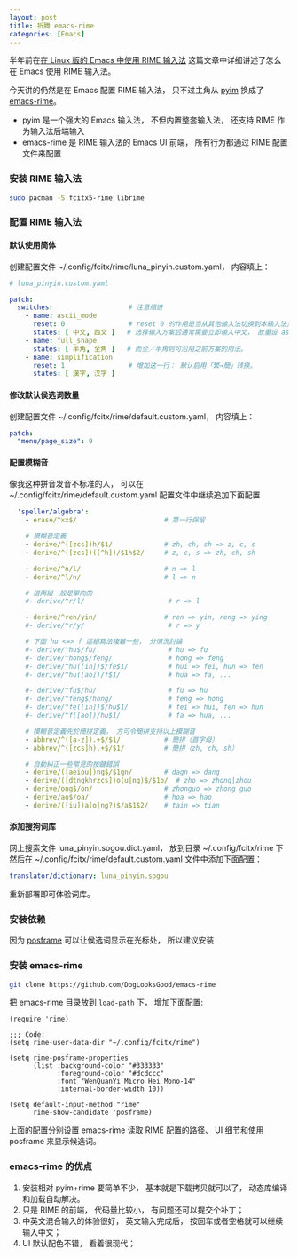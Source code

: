 ```yaml
---
layout: post
title: 折腾 emacs-rime
categories: [Emacs]
---
```


半年前在[在 Linux 版的 Emacs 中使用 RIME 输入法](https://manateelazycat.github.io/2019/09/12/make-rime-works-with-linux.html) 这篇文章中详细讲述了怎么在 Emacs 使用 RIME 输入法。

今天讲的仍然是在 Emacs 配置 RIME 输入法， 只不过主角从 [pyim](https://github.com/tumashu/pyim) 换成了 [emacs-rime](https://github.com/DogLooksGood/emacs-rime)。

* pyim 是一个强大的 Emacs 输入法， 不但内置整套输入法， 还支持 RIME 作为输入法后端输入
* emacs-rime 是 RIME 输入法的 Emacs UI 前端， 所有行为都通过 RIME 配置文件来配置

### 安装 RIME 输入法

```bash
sudo pacman -S fcitx5-rime librime
```

### 配置 RIME 输入法

#### 默认使用简体

创建配置文件 ~/.config/fcitx/rime/luna_pinyin.custom.yaml， 内容填上：

```yaml
# luna_pinyin.custom.yaml

patch:
  switches:                   # 注意缩进
    - name: ascii_mode
      reset: 0                # reset 0 的作用是当从其他输入法切换到本输入法重设为指定状态
      states: [ 中文, 西文 ]   # 选择输入方案后通常需要立即输入中文， 故重设 ascii_mode = 0
    - name: full_shape
      states: [ 半角, 全角 ]   # 而全／半角则可沿用之前方案的用法。
    - name: simplification
      reset: 1                # 增加这一行： 默认启用「繁→簡」转换。
      states: [ 漢字, 汉字 ]
```

#### 修改默认侯选词数量

创建配置文件 ~/.config/fcitx/rime/default.custom.yaml， 内容填上：

```yaml
patch:
  "menu/page_size": 9
```

#### 配置模糊音

像我这种拼音发音不标准的人， 可以在 ~/.config/fcitx/rime/default.custom.yaml 配置文件中继续追加下面配置

```yaml
  'speller/algebra':
    - erase/^xx$/                      # 第一行保留

    # 模糊音定義
    - derive/^([zcs])h/$1/             # zh, ch, sh => z, c, s
    - derive/^([zcs])([^h])/$1h$2/     # z, c, s => zh, ch, sh

    - derive/^n/l/                     # n => l
    - derive/^l/n/                     # l => n

    # 這兩組一般是單向的
    #- derive/^r/l/                     # r => l

    - derive/^ren/yin/                 # ren => yin, reng => ying
    #- derive/^r/y/                     # r => y

    # 下面 hu <=> f 這組寫法複雜一些， 分情況討論
    #- derive/^hu$/fu/                  # hu => fu
    #- derive/^hong$/feng/              # hong => feng
    #- derive/^hu([in])$/fe$1/          # hui => fei, hun => fen
    #- derive/^hu([ao])/f$1/            # hua => fa, ...

    #- derive/^fu$/hu/                  # fu => hu
    #- derive/^feng$/hong/              # feng => hong
    #- derive/^fe([in])$/hu$1/          # fei => hui, fen => hun
    #- derive/^f([ao])/hu$1/            # fa => hua, ...

    # 模糊音定義先於簡拼定義， 方可令簡拼支持以上模糊音
    - abbrev/^([a-z]).+$/$1/           # 簡拼（首字母）
    - abbrev/^([zcs]h).+$/$1/          # 簡拼（zh, ch, sh）

    # 自動糾正一些常見的按鍵錯誤
    - derive/([aeiou])ng$/$1gn/        # dagn => dang
    - derive/([dtngkhrzcs])o(u|ng)$/$1o/  # zho => zhong|zhou
    - derive/ong$/on/                  # zhonguo => zhong guo
    - derive/ao$/oa/                   # hoa => hao
    - derive/([iu])a(o|ng?)$/a$1$2/    # tain => tian
```

#### 添加搜狗词库

网上搜索文件 luna_pinyin.sogou.dict.yaml， 放到目录 ~/.config/fcitx/rime 下
然后在 ~/.config/fcitx/rime/default.custom.yaml 文件中添加下面配置：

```yaml
translator/dictionary: luna_pinyin.sogou
```

重新部署即可体验词库。

### 安装依赖

因为 [posframe](https://github.com/tumashu/posframe) 可以让侯选词显示在光标处， 所以建议安装

### 安装 emacs-rime

```bash
git clone https://github.com/DogLooksGood/emacs-rime
```

把 emacs-rime 目录放到 ```load-path``` 下， 增加下面配置:

```elisp
(require 'rime)

;;; Code:
(setq rime-user-data-dir "~/.config/fcitx/rime")

(setq rime-posframe-properties
      (list :background-color "#333333"
            :foreground-color "#dcdccc"
            :font "WenQuanYi Micro Hei Mono-14"
            :internal-border-width 10))

(setq default-input-method "rime"
      rime-show-candidate 'posframe)
```

上面的配置分别设置 emacs-rime 读取 RIME 配置的路径、 UI 细节和使用 posframe 来显示候选词。

### emacs-rime 的优点

1. 安装相对 pyim+rime 要简单不少， 基本就是下载拷贝就可以了， 动态库编译和加载自动解决。
2. 只是 RIME 的前端， 代码量比较小， 有问题还可以提交个补丁；
3. 中英文混合输入的体验很好， 英文输入完成后， 按回车或者空格就可以继续输入中文；
4. UI 默认配色不错， 看着很现代；
